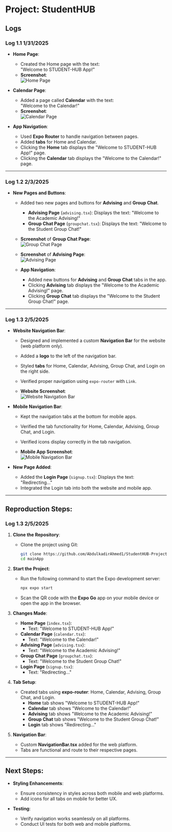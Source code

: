 # Project: StudentHUB

## Logs 

### Log 1.1 1/31/2025

- **Home Page**:
  - Created the Home page with the text:  
    "Welcome to STUDENT-HUB App!"
  - **Screenshot**:  
    ![Home Page](https://i.imgur.com/buYiSAt.jpeg)

- **Calendar Page**:
  - Added a page called **Calendar** with the text:  
    "Welcome to the Calendar!"
  - **Screenshot**:  
    ![Calendar Page](https://i.imgur.com/rvEU32U.jpeg)

- **App Navigation**:
  - Used **Expo Router** to handle navigation between pages.
  - Added **tabs** for Home and Calendar.
  - Clicking the **Home** tab displays the "Welcome to STUDENT-HUB App!" page.
  - Clicking the **Calendar** tab displays the "Welcome to the Calendar!" page.

---

### Log 1.2 2/3/2025

- **New Pages and Buttons**:
  - Added two new pages and buttons for **Advising** and **Group Chat**.
    - **Advising Page** (`advising.tsx`): Displays the text: "Welcome to the Academic Advising!"
    - **Group Chat Page** (`groupchat.tsx`): Displays the text: "Welcome to the Student Group Chat!"
    
  - **Screenshot** of **Group Chat Page**:  
    ![Group Chat Page](https://i.imgur.com/aIFErUD.jpeg)

  - **Screenshot** of **Advising Page**:  
    ![Advising Page](https://i.imgur.com/qOgUtI5.jpeg)
  
  - **App Navigation**:
    - Added new buttons for **Advising** and **Group Chat** tabs in the app.
    - Clicking **Advising** tab displays the "Welcome to the Academic Advising!" page.
    - Clicking **Group Chat** tab displays the "Welcome to the Student Group Chat!" page.

---

### Log 1.3 2/5/2025

- **Website Navigation Bar**:
  - Designed and implemented a custom **Navigation Bar** for the website (web platform only).
  - Added a **logo** to the left of the navigation bar.
  - Styled **tabs** for Home, Calendar, Advising, Group Chat, and Login on the right side.
  - Verified proper navigation using `expo-router` with `Link`.

  - **Website Screenshot**:  
    ![Website Navigation Bar](https://i.imgur.com/Q7FEQmU.png)

- **Mobile Navigation Bar**:
  - Kept the navigation tabs at the bottom for mobile apps.
  - Verified the tab functionality for Home, Calendar, Advising, Group Chat, and Login.
  - Verified icons display correctly in the tab navigation.

  - **Mobile App Screenshot**:  
    ![Mobile Navigation Bar](https://i.imgur.com/uO2fC85.jpeg)

- **New Page Added**:
  - Added the **Login Page** (`signup.tsx`): Displays the text: "Redirecting..."
  - Integrated the Login tab into both the website and mobile app.

---

## Reproduction Steps:

### Log 1.3 2/5/2025

1. **Clone the Repository**:
   - Clone the project using Git:  
     ```bash
     git clone https://github.com/AbdulkadirAhmed1/StudentHUB-Project.git
     cd mainApp
     ```

2. **Start the Project**:
   - Run the following command to start the Expo development server:
     ```bash
     npx expo start
     ```
   - Scan the QR code with the **Expo Go** app on your mobile device or open the app in the browser.

3. **Changes Made**:  
   - **Home Page** (`index.tsx`):  
     - Text: "Welcome to STUDENT-HUB App!"
   - **Calendar Page** (`calendar.tsx`):  
     - Text: "Welcome to the Calendar!"
   - **Advising Page** (`advising.tsx`):  
     - Text: "Welcome to the Academic Advising!"
   - **Group Chat Page** (`groupchat.tsx`):  
     - Text: "Welcome to the Student Group Chat!"
   - **Login Page** (`signup.tsx`):  
     - Text: "Redirecting..."

4. **Tab Setup**:
   - Created tabs using **expo-router**: Home, Calendar, Advising, Group Chat, and Login.
     - **Home** tab shows "Welcome to STUDENT-HUB App!"
     - **Calendar** tab shows "Welcome to the Calendar!"
     - **Advising** tab shows "Welcome to the Academic Advising!"
     - **Group Chat** tab shows "Welcome to the Student Group Chat!"
     - **Login** tab shows "Redirecting..."

5. **Navigation Bar**:
   - Custom **NavigationBar.tsx** added for the web platform.
   - Tabs are functional and route to their respective pages.

---

## Next Steps:

- **Styling Enhancements**:
  - Ensure consistency in styles across both mobile and web platforms.
  - Add icons for all tabs on mobile for better UX.

- **Testing**:
  - Verify navigation works seamlessly on all platforms.
  - Conduct UI tests for both web and mobile platforms.
